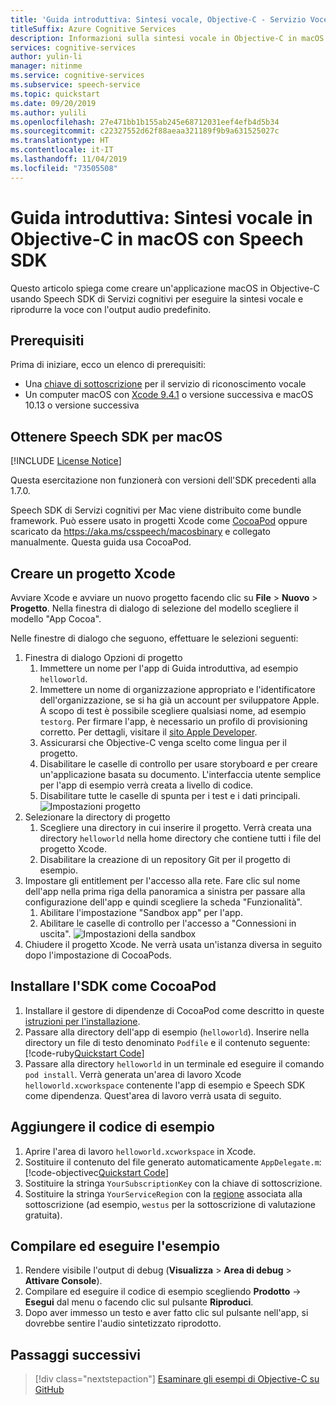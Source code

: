 ```yaml
---
title: 'Guida introduttiva: Sintesi vocale, Objective-C - Servizio Voce'
titleSuffix: Azure Cognitive Services
description: Informazioni sulla sintesi vocale in Objective-C in macOS con Speech SDK
services: cognitive-services
author: yulin-li
manager: nitinme
ms.service: cognitive-services
ms.subservice: speech-service
ms.topic: quickstart
ms.date: 09/20/2019
ms.author: yulili
ms.openlocfilehash: 27e471bb1b155ab245e68712031eef4efb4d5b34
ms.sourcegitcommit: c22327552d62f88aeaa321189f9b9a631525027c
ms.translationtype: HT
ms.contentlocale: it-IT
ms.lasthandoff: 11/04/2019
ms.locfileid: "73505508"
---
```

# <a name="quickstart-synthesize-speech-in-objective-c-on-macos-using-the-speech-sdk"></a>Guida introduttiva: Sintesi vocale in Objective-C in macOS con Speech SDK

Questo articolo spiega come creare un'applicazione macOS in Objective-C usando Speech SDK di Servizi cognitivi per eseguire la sintesi vocale e riprodurre la voce con l'output audio predefinito.

## <a name="prerequisites"></a>Prerequisiti

Prima di iniziare, ecco un elenco di prerequisiti:

* Una [chiave di sottoscrizione](~/articles/cognitive-services/Speech-Service/get-started.md) per il servizio di riconoscimento vocale
* Un computer macOS con [Xcode 9.4.1](https://geo.itunes.apple.com/us/app/xcode/id497799835?mt=12) o versione successiva e macOS 10.13 o versione successiva

## <a name="get-the-speech-sdk-for-macos"></a>Ottenere Speech SDK per macOS

[!INCLUDE [License Notice](~/includes/cognitive-services-speech-service-license-notice.md)]

Questa esercitazione non funzionerà con versioni dell'SDK precedenti alla 1.7.0.

Speech SDK di Servizi cognitivi per Mac viene distribuito come bundle framework.
Può essere usato in progetti Xcode come [CocoaPod](https://cocoapods.org/) oppure scaricato da https://aka.ms/csspeech/macosbinary e collegato manualmente. Questa guida usa CocoaPod.

## <a name="create-an-xcode-project"></a>Creare un progetto Xcode

Avviare Xcode e avviare un nuovo progetto facendo clic su **File** > **Nuovo** > **Progetto**.
Nella finestra di dialogo di selezione del modello scegliere il modello "App Cocoa".

Nelle finestre di dialogo che seguono, effettuare le selezioni seguenti:

1. Finestra di dialogo Opzioni di progetto
    1. Immettere un nome per l'app di Guida introduttiva, ad esempio `helloworld`.
    1. Immettere un nome di organizzazione appropriato e l'identificatore dell'organizzazione, se si ha già un account per sviluppatore Apple. A scopo di test è possibile scegliere qualsiasi nome, ad esempio `testorg`. Per firmare l'app, è necessario un profilo di provisioning corretto. Per dettagli, visitare il [sito Apple Developer](https://developer.apple.com/).
    1. Assicurarsi che Objective-C venga scelto come lingua per il progetto.
    1. Disabilitare le caselle di controllo per usare storyboard e per creare un'applicazione basata su documento. L'interfaccia utente semplice per l'app di esempio verrà creata a livello di codice.
    1. Disabilitare tutte le caselle di spunta per i test e i dati principali.
    ![Impostazioni progetto](~/articles/cognitive-services/Speech-Service/media/sdk/qs-objectivec-macos-project-settings.png)
1. Selezionare la directory di progetto
    1. Scegliere una directory in cui inserire il progetto. Verrà creata una directory `helloworld` nella home directory che contiene tutti i file del progetto Xcode.
    1. Disabilitare la creazione di un repository Git per il progetto di esempio.
1. Impostare gli entitlement per l'accesso alla rete. Fare clic sul nome dell'app nella prima riga della panoramica a sinistra per passare alla configurazione dell'app e quindi scegliere la scheda "Funzionalità".
    1. Abilitare l'impostazione "Sandbox app" per l'app.
    1. Abilitare le caselle di controllo per l'accesso a "Connessioni in uscita".
    ![Impostazioni della sandbox](~/articles/cognitive-services/Speech-Service/media/sdk/qs-objectivec-macos-sandbox-tts.png)
1. Chiudere il progetto Xcode. Ne verrà usata un'istanza diversa in seguito dopo l'impostazione di CocoaPods.

## <a name="install-the-sdk-as-a-cocoapod"></a>Installare l'SDK come CocoaPod

1. Installare il gestore di dipendenze di CocoaPod come descritto in queste [istruzioni per l'installazione](https://guides.cocoapods.org/using/getting-started.html).
1. Passare alla directory dell'app di esempio (`helloworld`). Inserire nella directory un file di testo denominato `Podfile` e il contenuto seguente:  
   [!code-ruby[Quickstart Code](~/samples-cognitive-services-speech-sdk/quickstart/objectivec/macos/text-to-speech/helloworld/Podfile)]
1. Passare alla directory `helloworld` in un terminale ed eseguire il comando `pod install`. Verrà generata un'area di lavoro Xcode `helloworld.xcworkspace` contenente l'app di esempio e Speech SDK come dipendenza. Quest'area di lavoro verrà usata di seguito.

## <a name="add-the-sample-code"></a>Aggiungere il codice di esempio

1. Aprire l'area di lavoro `helloworld.xcworkspace` in Xcode.
1. Sostituire il contenuto del file generato automaticamente `AppDelegate.m`:  
   [!code-objectivec[Quickstart Code](~/samples-cognitive-services-speech-sdk/quickstart/objectivec/macos/text-to-speech/helloworld/helloworld/AppDelegate.m#code)]
1. Sostituire la stringa `YourSubscriptionKey` con la chiave di sottoscrizione.
1. Sostituire la stringa `YourServiceRegion` con la [regione](~/articles/cognitive-services/Speech-Service/regions.md) associata alla sottoscrizione (ad esempio, `westus` per la sottoscrizione di valutazione gratuita).

## <a name="build-and-run-the-sample"></a>Compilare ed eseguire l'esempio

1. Rendere visibile l'output di debug (**Visualizza** > **Area di debug** > **Attivare Console**).
1. Compilare ed eseguire il codice di esempio scegliendo **Prodotto** -> **Esegui** dal menu o facendo clic sul pulsante **Riproduci**.
1. Dopo aver immesso un testo e aver fatto clic sul pulsante nell'app, si dovrebbe sentire l'audio sintetizzato riprodotto.

## <a name="next-steps"></a>Passaggi successivi

> [!div class="nextstepaction"]
> [Esaminare gli esempi di Objective-C su GitHub](https://aka.ms/csspeech/samples)

